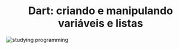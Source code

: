 <h1 align="center"> Dart: criando e manipulando variáveis e listas </h1>

![studying programming](https://user-images.githubusercontent.com/110541053/206465509-7d33c1b6-6c68-442d-972b-ca1196dbc7c5.jpeg)
